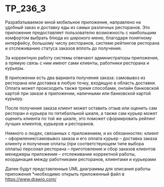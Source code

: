 # TP_236_3
Разрабатываемое мной мобильное приложение, направлено на удобный заказ и доставку еды из самых различных ресторанов. Это приложение предоставляет пользователю возможность с наибольшим комфортом выбрать блюда из широкого меню, благодаря понятному интерфейсу, большому числу ресторанов, системе рейтингов ресторана и отслеживанию статуса заказов вплоть до получения.

За корректную работу системы отвечают администраторы приложения, а прямую связь с ним имеют сами клиенты, работники ресторана и курьеры.

В приложении есть два варианта получения заказа: самовывоз из ресторана или доставка в любую точку, входящую в область доставки. Оплата может происходить также тремя способами, онлайн банковской картой при заказе в приложении, наличными или банковской картой курьеру.

После получения заказа клиент может оставить отзыв или оценить сам ресторан и курьера по пятибалльной шкале, а также сам курьер может оценить клиента по той же шкале, это поможет сформировать рейтинг лучших клиентов, курьеров и ресторанов.

Немного о людях, связанных с приложением, и их обязанностях:
клиент – оформление/самовывоз заказа и его оплата 
курьер –  доставка заказа клиенту и получение оплаты (при соответствующем типе выбора оплаты)
персонал ресторана – приготовление и сбор заказов клиентов
менеджеры приложения – отслеживание корректной работы, координация между работниками ресторанов, клиентами и курьерами 

Далее будут представленные UML диаграммы для описания работы приложения
*необходимо открыть приложенный файл в https://www.drawio.com/ 
